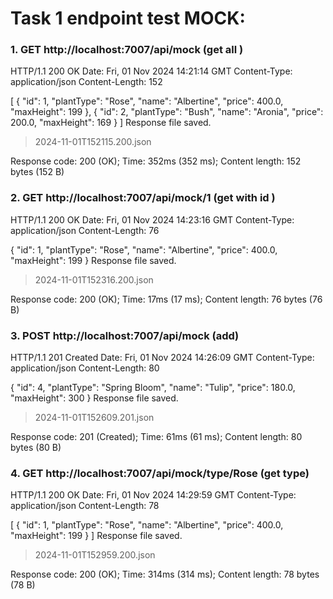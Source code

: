 # Task 1 endpoint test MOCK: 
### 1. GET http://localhost:7007/api/mock (get all )

HTTP/1.1 200 OK
Date: Fri, 01 Nov 2024 14:21:14 GMT
Content-Type: application/json
Content-Length: 152

[
{
"id": 1,
"plantType": "Rose",
"name": "Albertine",
"price": 400.0,
"maxHeight": 199
},
{
"id": 2,
"plantType": "Bush",
"name": "Aronia",
"price": 200.0,
"maxHeight": 169
}
]
Response file saved.
> 2024-11-01T152115.200.json

Response code: 200 (OK); Time: 352ms (352 ms); Content length: 152 bytes (152 B)


### 2. GET http://localhost:7007/api/mock/1 (get with id )

HTTP/1.1 200 OK
Date: Fri, 01 Nov 2024 14:23:16 GMT
Content-Type: application/json
Content-Length: 76

{
"id": 1,
"plantType": "Rose",
"name": "Albertine",
"price": 400.0,
"maxHeight": 199
}
Response file saved.
> 2024-11-01T152316.200.json

Response code: 200 (OK); Time: 17ms (17 ms); Content length: 76 bytes (76 B)

### 3. POST http://localhost:7007/api/mock (add)

HTTP/1.1 201 Created
Date: Fri, 01 Nov 2024 14:26:09 GMT
Content-Type: application/json
Content-Length: 80

{
"id": 4,
"plantType": "Spring Bloom",
"name": "Tulip",
"price": 180.0,
"maxHeight": 300
}
Response file saved.
> 2024-11-01T152609.201.json

Response code: 201 (Created); Time: 61ms (61 ms); Content length: 80 bytes (80 B)

### 4. GET http://localhost:7007/api/mock/type/Rose (get type)

HTTP/1.1 200 OK
Date: Fri, 01 Nov 2024 14:29:59 GMT
Content-Type: application/json
Content-Length: 78

[
{
"id": 1,
"plantType": "Rose",
"name": "Albertine",
"price": 400.0,
"maxHeight": 199
}
]
Response file saved.
> 2024-11-01T152959.200.json

Response code: 200 (OK); Time: 314ms (314 ms); Content length: 78 bytes (78 B)




